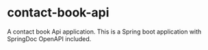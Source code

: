 # contact-book-api
A contact book Api application. This is a Spring boot application with SpringDoc OpenAPI included.
